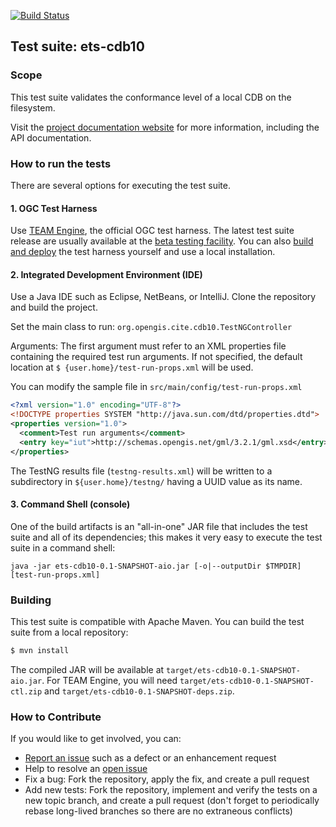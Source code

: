 [![Build Status](https://travis-ci.org/pixeltree/ets-cdb10.svg)](https://travis-ci.org/pixeltree/ets-cdb10)

## Test suite: ets-cdb10

### Scope

This test suite validates the conformance level of a local CDB on the filesystem.

Visit the [project documentation website][docs] for more information, 
including the API documentation.

[docs]: http://opengeospatial.github.io/ets-cdb10/

### How to run the tests

There are several options for executing the test suite.

#### 1. OGC Test Harness

Use [TEAM Engine][TEAM Engine], the official OGC test harness. The latest test suite 
release are usually available at the [beta testing facility][Test Facility].
You can also [build and deploy][TEAM Engine Source] the test harness 
yourself and use a local installation.

[TEAM Engine]: https://github.com/opengeospatial/teamengine
[Test Facility]: http://cite.opengeospatial.org/te2/
[TEAM Engine Source]: https://github.com/opengeospatial/teamengine

#### 2. Integrated Development Environment (IDE)

Use a Java IDE such as Eclipse, NetBeans, or IntelliJ. Clone the repository and build the project.

Set the main class to run: `org.opengis.cite.cdb10.TestNGController`

Arguments: The first argument must refer to an XML properties file containing the 
required test run arguments. If not specified, the default location at `$
{user.home}/test-run-props.xml` will be used.
   
You can modify the sample file in `src/main/config/test-run-props.xml`

```xml
<?xml version="1.0" encoding="UTF-8"?>
<!DOCTYPE properties SYSTEM "http://java.sun.com/dtd/properties.dtd">
<properties version="1.0">
  <comment>Test run arguments</comment>
  <entry key="iut">http://schemas.opengis.net/gml/3.2.1/gml.xsd</entry>
</properties>
```

The TestNG results file (`testng-results.xml`) will be written to a subdirectory
in `${user.home}/testng/` having a UUID value as its name.

#### 3. Command Shell (console)

One of the build artifacts is an "all-in-one" JAR file that includes the test 
suite and all of its dependencies; this makes it very easy to execute the test 
suite in a command shell:

`java -jar ets-cdb10-0.1-SNAPSHOT-aio.jar [-o|--outputDir $TMPDIR] [test-run-props.xml]`

### Building

This test suite is compatible with Apache Maven. You can build the test 
suite from a local repository:

```sh
$ mvn install
```

The compiled JAR will be available at `target/ets-cdb10-0.1-SNAPSHOT-aio.jar`.
For TEAM Engine, you will need `target/ets-cdb10-0.1-SNAPSHOT-ctl.zip` and `target/ets-cdb10-0.1-SNAPSHOT-deps.zip`.

### How to Contribute

If you would like to get involved, you can:

* [Report an issue](https://github.com/opengeospatial/ets-cat30/issues) such as a defect or 
an enhancement request
* Help to resolve an [open issue](https://github.com/opengeospatial/ets-cat30/issues?q=is%3Aopen)
* Fix a bug: Fork the repository, apply the fix, and create a pull request
* Add new tests: Fork the repository, implement and verify the tests on a new topic branch, 
and create a pull request (don't forget to periodically rebase long-lived branches so 
there are no extraneous conflicts)
